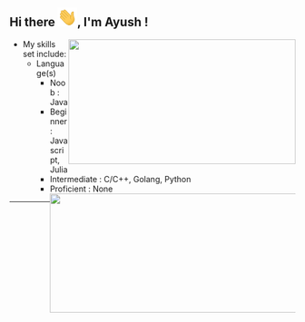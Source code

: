 <h2>Hi there <img src="https://raw.githubusercontent.com/ABSphreak/ABSphreak/master/gifs/Hi.gif" height="33px">, I'm Ayush !</h2>

<a href="https://github.com/Ayush0-8Biswas">
<img height="220em" width="400em" src="https://github-readme-stats-eight-theta.vercel.app/api/top-langs/?username=Ayush0-8Biswas&layout=compact&langs_count=8&theme=nightowl" align="right"/>
</a>

* My skills set include:
  - Language(s)
    - Noob : Java
    - Beginner : Javascript, Julia
    - Intermediate : C/C++, Golang, Python
    - Proficient : None
      <a href="https://github.com/Ayush0-8Biswas">
      <img height="210em" width="480em" src="https://github-readme-stats-eight-theta.vercel.app/api?username=Ayush0-8Biswas&show_icons=true&theme=nightowl&include_all_commits=true&count_private=true" align="right"/>
      </a>

<!--
<p align = "center">
 <img src="https://activity-graph.herokuapp.com/graph?username=Ayush0-8Biswas&theme=redical">
</p>  
-->
<hr>
<p align="left">
